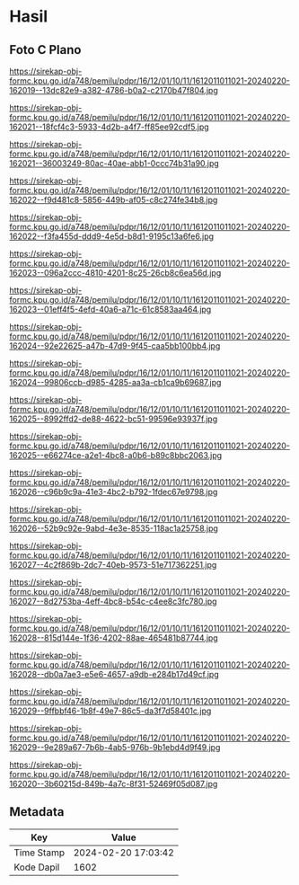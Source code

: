 # Hasil

## Foto C Plano

https://sirekap-obj-formc.kpu.go.id/a748/pemilu/pdpr/16/12/01/10/11/1612011011021-20240220-162019--13dc82e9-a382-4786-b0a2-c2170b47f804.jpg

https://sirekap-obj-formc.kpu.go.id/a748/pemilu/pdpr/16/12/01/10/11/1612011011021-20240220-162021--18fcf4c3-5933-4d2b-a4f7-ff85ee92cdf5.jpg

https://sirekap-obj-formc.kpu.go.id/a748/pemilu/pdpr/16/12/01/10/11/1612011011021-20240220-162021--36003249-80ac-40ae-abb1-0ccc74b31a90.jpg

https://sirekap-obj-formc.kpu.go.id/a748/pemilu/pdpr/16/12/01/10/11/1612011011021-20240220-162022--f9d481c8-5856-449b-af05-c8c274fe34b8.jpg

https://sirekap-obj-formc.kpu.go.id/a748/pemilu/pdpr/16/12/01/10/11/1612011011021-20240220-162022--f3fa455d-ddd9-4e5d-b8d1-9195c13a6fe6.jpg

https://sirekap-obj-formc.kpu.go.id/a748/pemilu/pdpr/16/12/01/10/11/1612011011021-20240220-162023--096a2ccc-4810-4201-8c25-26cb8c6ea56d.jpg

https://sirekap-obj-formc.kpu.go.id/a748/pemilu/pdpr/16/12/01/10/11/1612011011021-20240220-162023--01eff4f5-4efd-40a6-a71c-61c8583aa464.jpg

https://sirekap-obj-formc.kpu.go.id/a748/pemilu/pdpr/16/12/01/10/11/1612011011021-20240220-162024--92e22625-a47b-47d9-9f45-caa5bb100bb4.jpg

https://sirekap-obj-formc.kpu.go.id/a748/pemilu/pdpr/16/12/01/10/11/1612011011021-20240220-162024--99806ccb-d985-4285-aa3a-cb1ca9b69687.jpg

https://sirekap-obj-formc.kpu.go.id/a748/pemilu/pdpr/16/12/01/10/11/1612011011021-20240220-162025--8992ffd2-de88-4622-bc51-99596e93937f.jpg

https://sirekap-obj-formc.kpu.go.id/a748/pemilu/pdpr/16/12/01/10/11/1612011011021-20240220-162025--e66274ce-a2e1-4bc8-a0b6-b89c8bbc2063.jpg

https://sirekap-obj-formc.kpu.go.id/a748/pemilu/pdpr/16/12/01/10/11/1612011011021-20240220-162026--c96b9c9a-41e3-4bc2-b792-1fdec67e9798.jpg

https://sirekap-obj-formc.kpu.go.id/a748/pemilu/pdpr/16/12/01/10/11/1612011011021-20240220-162026--52b9c92e-9abd-4e3e-8535-118ac1a25758.jpg

https://sirekap-obj-formc.kpu.go.id/a748/pemilu/pdpr/16/12/01/10/11/1612011011021-20240220-162027--4c2f869b-2dc7-40eb-9573-51e717362251.jpg

https://sirekap-obj-formc.kpu.go.id/a748/pemilu/pdpr/16/12/01/10/11/1612011011021-20240220-162027--8d2753ba-4eff-4bc8-b54c-c4ee8c3fc780.jpg

https://sirekap-obj-formc.kpu.go.id/a748/pemilu/pdpr/16/12/01/10/11/1612011011021-20240220-162028--815d144e-1f36-4202-88ae-465481b87744.jpg

https://sirekap-obj-formc.kpu.go.id/a748/pemilu/pdpr/16/12/01/10/11/1612011011021-20240220-162028--db0a7ae3-e5e6-4657-a9db-e284b17d49cf.jpg

https://sirekap-obj-formc.kpu.go.id/a748/pemilu/pdpr/16/12/01/10/11/1612011011021-20240220-162029--9ffbbf46-1b8f-49e7-86c5-da3f7d58401c.jpg

https://sirekap-obj-formc.kpu.go.id/a748/pemilu/pdpr/16/12/01/10/11/1612011011021-20240220-162029--9e289a67-7b6b-4ab5-976b-9b1ebd4d9f49.jpg

https://sirekap-obj-formc.kpu.go.id/a748/pemilu/pdpr/16/12/01/10/11/1612011011021-20240220-162020--3b60215d-849b-4a7c-8f31-52469f05d087.jpg


## Metadata

| Key        | Value               |
| ---------- | ------------------- |
| Time Stamp | 2024-02-20 17:03:42 |
| Kode Dapil | 1602                |



